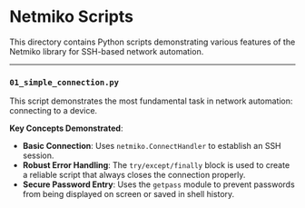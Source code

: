 # Netmiko Scripts

This directory contains Python scripts demonstrating various features of the Netmiko library for SSH-based network automation.

---

### `01_simple_connection.py`

This script demonstrates the most fundamental task in network automation: connecting to a device.

**Key Concepts Demonstrated**:
* **Basic Connection**: Uses `netmiko.ConnectHandler` to establish an SSH session.
* **Robust Error Handling**: The `try/except/finally` block is used to create a reliable script that always closes the connection properly.
* **Secure Password Entry**: Uses the `getpass` module to prevent passwords from being displayed on screen or saved in shell history.
